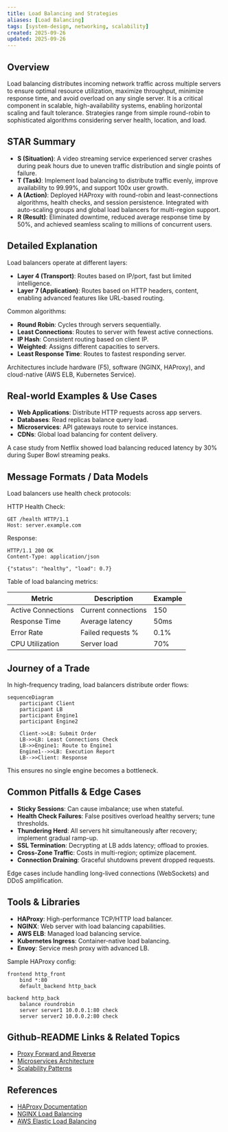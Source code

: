 ```yaml
---
title: Load Balancing and Strategies
aliases: [Load Balancing]
tags: [system-design, networking, scalability]
created: 2025-09-26
updated: 2025-09-26
---
```


## Overview

Load balancing distributes incoming network traffic across multiple servers to ensure optimal resource utilization, maximize throughput, minimize response time, and avoid overload on any single server. It is a critical component in scalable, high-availability systems, enabling horizontal scaling and fault tolerance. Strategies range from simple round-robin to sophisticated algorithms considering server health, location, and load.

## STAR Summary

- **S (Situation)**: A video streaming service experienced server crashes during peak hours due to uneven traffic distribution and single points of failure.
- **T (Task)**: Implement load balancing to distribute traffic evenly, improve availability to 99.99%, and support 100x user growth.
- **A (Action)**: Deployed HAProxy with round-robin and least-connections algorithms, health checks, and session persistence. Integrated with auto-scaling groups and global load balancers for multi-region support.
- **R (Result)**: Eliminated downtime, reduced average response time by 50%, and achieved seamless scaling to millions of concurrent users.

## Detailed Explanation

Load balancers operate at different layers:

- **Layer 4 (Transport)**: Routes based on IP/port, fast but limited intelligence.
- **Layer 7 (Application)**: Routes based on HTTP headers, content, enabling advanced features like URL-based routing.

Common algorithms:
- **Round Robin**: Cycles through servers sequentially.
- **Least Connections**: Routes to server with fewest active connections.
- **IP Hash**: Consistent routing based on client IP.
- **Weighted**: Assigns different capacities to servers.
- **Least Response Time**: Routes to fastest responding server.

Architectures include hardware (F5), software (NGINX, HAProxy), and cloud-native (AWS ELB, Kubernetes Service).

## Real-world Examples & Use Cases

- **Web Applications**: Distribute HTTP requests across app servers.
- **Databases**: Read replicas balance query load.
- **Microservices**: API gateways route to service instances.
- **CDNs**: Global load balancing for content delivery.

A case study from Netflix showed load balancing reduced latency by 30% during Super Bowl streaming peaks.

## Message Formats / Data Models

Load balancers use health check protocols:

HTTP Health Check:
```
GET /health HTTP/1.1
Host: server.example.com
```

Response:
```
HTTP/1.1 200 OK
Content-Type: application/json

{"status": "healthy", "load": 0.7}
```

Table of load balancing metrics:

| Metric | Description | Example |
|--------|-------------|---------|
| Active Connections | Current connections | 150 |
| Response Time | Average latency | 50ms |
| Error Rate | Failed requests % | 0.1% |
| CPU Utilization | Server load | 70% |

## Journey of a Trade

In high-frequency trading, load balancers distribute order flows:

```mermaid
sequenceDiagram
    participant Client
    participant LB
    participant Engine1
    participant Engine2

    Client->>LB: Submit Order
    LB->>LB: Least Connections Check
    LB->>Engine1: Route to Engine1
    Engine1-->>LB: Execution Report
    LB-->>Client: Response
```

This ensures no single engine becomes a bottleneck.

## Common Pitfalls & Edge Cases

- **Sticky Sessions**: Can cause imbalance; use when stateful.
- **Health Check Failures**: False positives overload healthy servers; tune thresholds.
- **Thundering Herd**: All servers hit simultaneously after recovery; implement gradual ramp-up.
- **SSL Termination**: Decrypting at LB adds latency; offload to proxies.
- **Cross-Zone Traffic**: Costs in multi-region; optimize placement.
- **Connection Draining**: Graceful shutdowns prevent dropped requests.

Edge cases include handling long-lived connections (WebSockets) and DDoS amplification.

## Tools & Libraries

- **HAProxy**: High-performance TCP/HTTP load balancer.
- **NGINX**: Web server with load balancing capabilities.
- **AWS ELB**: Managed load balancing service.
- **Kubernetes Ingress**: Container-native load balancing.
- **Envoy**: Service mesh proxy with advanced LB.

Sample HAProxy config:

```haproxy
frontend http_front
    bind *:80
    default_backend http_back

backend http_back
    balance roundrobin
    server server1 10.0.0.1:80 check
    server server2 10.0.0.2:80 check
```

## Github-README Links & Related Topics

- [Proxy Forward and Reverse](proxy-forward-and-reverse/)
- [Microservices Architecture](system-design/microservices-architecture/)
- [Scalability Patterns](system-design/scalability-patterns/)

## References

- [HAProxy Documentation](https://www.haproxy.org/#docs)
- [NGINX Load Balancing](https://docs.nginx.com/nginx/admin-guide/load-balancer/)
- [AWS Elastic Load Balancing](https://docs.aws.amazon.com/elasticloadbalancing/)